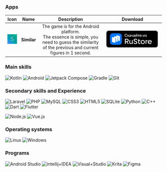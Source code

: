 ### Apps
| Icon | Name | Description | Download |
| :--------: | :--------: |:----------:| :--------:|
|<img src="similar_app_logo.png" width="32"> | **Similar**| The game is for the Android platform. <br> The essence is simple, you need to guess the similarity <br> of the previous and current figures in 1 second. | [![Download from RuStore](rustore.svg "Download from RuStore")](https://apps.rustore.ru/app/com.app.similar.release "Download from RuStore") |

<!-- ![Anurag's GitHub stats](https://github-readme-stats.vercel.app/api?username=nik-conder&hide=contribs,prs&bg_color=gradient) -->

### Main skills
![Kotlin](http://img.shields.io/badge/Kotlin-grey?style=for-the-badge&logo=Kotlin "Kotlin")  ![Android](http://img.shields.io/badge/Android-grey?style=for-the-badge&logo=Android "Android")  ![Jetpack Compose](http://img.shields.io/badge/Jetpack%20Compose-grey?style=for-the-badge&logo=Jetpack+Compose "Jetpack Compose") ![Gradle](http://img.shields.io/badge/Gradle-grey?style=for-the-badge&logo=Gradle "Gradle") ![Git](http://img.shields.io/badge/Git-grey?style=for-the-badge&logo=Git "Git")  

### Secondary skills and Experience
![Laravel](http://img.shields.io/badge/Laravel-grey?style=for-the-badge&logo=Laravel "Laravel") ![PHP](http://img.shields.io/badge/PHP-grey?style=for-the-badge&logo=PHP "PHP") ![MySQL](http://img.shields.io/badge/MySQL-grey?style=for-the-badge&logo=MySQL "MySQL") ![CSS3](http://img.shields.io/badge/CSS3-grey?style=for-the-badge&logo=CSS3 "CSS3") ![HTML5](http://img.shields.io/badge/HTML5-grey?style=for-the-badge&logo=HTML5 "HTML5") ![SQLite](http://img.shields.io/badge/SQLite-grey?style=for-the-badge&logo=SQLite "SQLite") ![Python](http://img.shields.io/badge/Python-grey?style=for-the-badge&logo=Python "Python") ![C++](http://img.shields.io/badge/C++-grey?style=for-the-badge&logo=Cplusplus "C++") ![Dart](http://img.shields.io/badge/Dart-grey?style=for-the-badge&logo=Dart "Dart") ![Flutter](http://img.shields.io/badge/Flutter-grey?style=for-the-badge&logo=Flutter "Flutter")

![Node.js](http://img.shields.io/badge/Node.js-grey?style=for-the-badge&logo=Node.js "Node.js") ![Vue.js](http://img.shields.io/badge/Vue.js-grey?style=for-the-badge&logo=Vue.js "Vue.js") 

### Operating systems
![Linux](http://img.shields.io/badge/Linux-grey?style=for-the-badge&logo=Linux "Linux") ![Windows](http://img.shields.io/badge/Windows-grey?style=for-the-badge&logo=Windows "Windows")

### Programs

![Android Studio](http://img.shields.io/badge/Android%20Studio-grey?&style=for-the-badge&logo=Android+Studio "Android Studio") ![intellij+IDEA](http://img.shields.io/badge/intellij%20IDEA-grey?style=for-the-badge&logo=intellij+Idea "intellij IDEA") ![Visual+Studio](http://img.shields.io/badge/Visual%20Studio-grey?style=for-the-badge&logo=Visual+Studio "Visual Studio") ![Krita](http://img.shields.io/badge/Krita-grey?style=for-the-badge&logo=Krita "Krita") ![Figma](http://img.shields.io/badge/Figma-grey?style=for-the-badge&logo=Figma "Figma")
